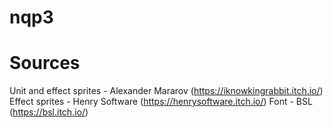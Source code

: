 # nqp3

# Sources
Unit and effect sprites - Alexander Mararov (https://iknowkingrabbit.itch.io/)
Effect sprites - Henry Software (https://henrysoftware.itch.io/)
Font - BSL (https://bsl.itch.io/)

